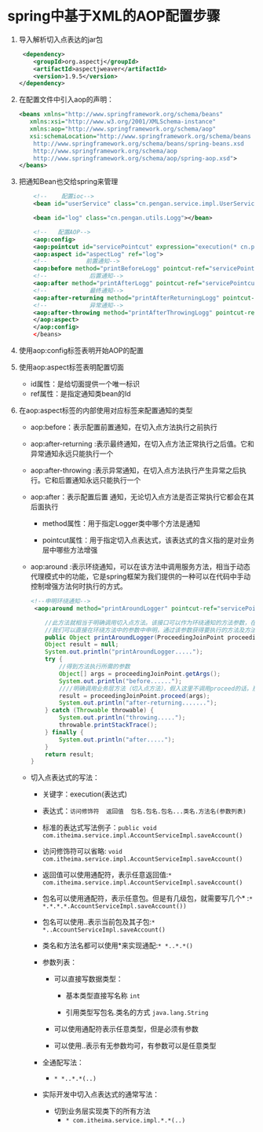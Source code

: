 # spring中基于XML的AOP配置步骤

1. 导入解析切入点表达的jar包

    ```xml
     <dependency>
        <groupId>org.aspectj</groupId>
        <artifactId>aspectjweaver</artifactId>
        <version>1.9.5</version>
    </dependency>
    ```

2. 在配置文件中引入aop的声明：

    ```xml
    <beans xmlns="http://www.springframework.org/schema/beans"
       xmlns:xsi="http://www.w3.org/2001/XMLSchema-instance"
       xmlns:aop="http://www.springframework.org/schema/aop"
       xsi:schemaLocation="http://www.springframework.org/schema/beans
        http://www.springframework.org/schema/beans/spring-beans.xsd
        http://www.springframework.org/schema/aop
        http://www.springframework.org/schema/aop/spring-aop.xsd">
    </beans>
    ```

3. 把通知Bean也交给spring来管理

    ```xml
        <!--    配置ioc-->
        <bean id="userService" class="cn.pengan.service.impl.UserService"></bean>

        <bean id="log" class="cn.pengan.utils.Logg"></bean>

        <!--   配置AOP-->
        <aop:config>
        <aop:pointcut id="servicePointcut" expression="execution(* cn.pengan.service.impl.*.*(..))"/>
        <aop:aspect id="aspectLog" ref="log">
        <!--           前置通知-->
        <aop:before method="printBeforeLogg" pointcut-ref="servicePointcut"></aop:before>
        <!--            后置通知-->
        <aop:after method="printAfterLogg" pointcut-ref="servicePointcut"></aop:after>
        <!--            最终通知-->
        <aop:after-returning method="printAfterReturningLogg" pointcut-ref="servicePointcut"></aop:after-returning>
        <!--            异常通知-->
        <aop:after-throwing method="printAfterThrowingLogg" pointcut-ref="servicePointcut"></aop:after-throwing>
        </aop:aspect>
        </aop:config>
        </beans>
    ```

4. 使用aop:config标签表明开始AOP的配置

5. 使用aop:aspect标签表明配置切面
    * id属性：是给切面提供一个唯一标识
    * ref属性：是指定通知类bean的Id

6. 在aop:aspect标签的内部使用对应标签来配置通知的类型
    * aop:before：表示配置前置通知，在切入点方法执行之前执行
    * aop:after-returning :表示最终通知，在切入点方法正常执行之后值。它和异常通知永远只能执行一个
    * aop:after-throwing :表示异常通知，在切入点方法执行产生异常之后执行。它和后置通知永远只能执行一个
    * aop:after：表示配置后置 通知，无论切入点方法是否正常执行它都会在其后面执行
        * method属性：用于指定Logger类中哪个方法是通知

        * pointcut属性：用于指定切入点表达式，该表达式的含义指的是对业务层中哪些方法增强

    * aop:around :表示环绕通知，可以在该方法中调用服务方法，相当于动态代理模式中的功能，它是spring框架为我们提供的一种可以在代码中手动控制增强方法何时执行的方式。

        ```xml
        <!--申明环绕通知-->
         <aop:around method="printAroundLogger" pointcut-ref="servicePointcut"></aop:around>
        ```

        ```java
            //此方法就相当于明确调用切入点方法。该接口可以作为环绕通知的方法参数，在程序执行时，spring框架会为我们提供该接口的实现类供我们使用。
            //我们可以直接在环绕方法中的参数中申明，通过该参数获得要执行的方法及方法的构造函数
            public Object printAroundLogger(ProceedingJoinPoint proceedingJoinPoint) {
            Object result = null;
            System.out.println("printAroundLogger.....");
            try {
                //得到方法执行所需的参数
                Object[] args = proceedingJoinPoint.getArgs();
                System.out.println("before......");
                ////明确调用业务层方法（切入点方法），假入这里不调用proceed的话，那我们的服务层方法则不会执行
                result = proceedingJoinPoint.proceed(args);
                System.out.println("after-returning.......");
            } catch (Throwable throwable) {
                System.out.println("throwing.....");
                throwable.printStackTrace();
            } finally {
                System.out.println("after.....");
            }
            return result;
        }
        ```

    * 切入点表达式的写法：
        * 关键字：execution(表达式)

        * 表达式：`访问修饰符  返回值  包名.包名.包名...类名.方法名(参数列表)`

        * 标准的表达式写法例子：`public void com.itheima.service.impl.AccountServiceImpl.saveAccount()`

        * 访问修饰符可以省略: `void com.itheima.service.impl.AccountServiceImpl.saveAccount()`

        * 返回值可以使用通配符，表示任意返回值:`* com.itheima.service.impl.AccountServiceImpl.saveAccount()`

        * 包名可以使用通配符，表示任意包。但是有几级包，就需要写几个* :`* *.*.*.*.AccountServiceImpl.saveAccount())`

        * 包名可以使用..表示当前包及其子包:`* *..AccountServiceImpl.saveAccount()`

        * 类名和方法名都可以使用*来实现通配:`* *..*.*()`

        * 参数列表：
            * 可以直接写数据类型：
                * 基本类型直接写名称  `int`

                * 引用类型写包名.类名的方式   `java.lang.String`

            * 可以使用通配符表示任意类型，但是必须有参数

            * 可以使用..表示有无参数均可，有参数可以是任意类型

        * 全通配写法：
            * `* *..*.*(..)`

        * 实际开发中切入点表达式的通常写法：
            * 切到业务层实现类下的所有方法
                * `* com.itheima.service.impl.*.*(..)`

